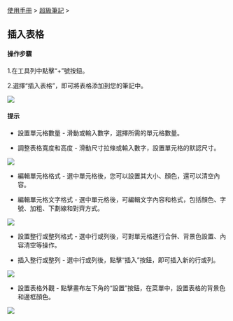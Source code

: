 [使用手冊](/dragonnest/drawnote/manual/zh) > [超級筆記](/dragonnest/drawnote/manual/zh/super_note) >

插入表格
---
#### 操作步驟

1.在工具列中點擊“+”號按鈕。

2.選擇“插入表格”，即可將表格添加到您的筆記中。

![](imgs/insert_table1.png)

#### 提示
- 設置單元格數量 - 滑動或輸入數字，選擇所需的單元格數量。


- 調整表格寬度和高度 - 滑動尺寸拉條或輸入數字，設置單元格的默認尺寸。


![](imgs/insert_table2.png)

- 編輯單元格格式 - 選中單元格後，您可以設置其大小、顏色，還可以清空內容。


- 編輯單元格文字格式 - 選中單元格後，可編輯文字內容和格式，包括顏色、字號、加粗、下劃線和對齊方式。

![](imgs/insert_table3.png)

- 設置整行或整列格式 - 選中行或列後，可對單元格進行合併、背景色設置、內容清空等操作。


- 插入整行或整列 - 選中行或列後，點擊“插入”按鈕，即可插入新的行或列。

![](imgs/insert_table4.png)

- 設置表格外觀 - 點擊畫布左下角的“設置”按鈕，在菜單中，設置表格的背景色和邊框顏色。

![](imgs/insert_table5.png)